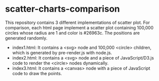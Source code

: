 # scatter-charts-comparison
This repository contains 3 different implementations of scatter plot. For comparison, each html page implement a scatter plot containing 100,000 circles whose radius are 1 and color is #26963c. The positions are generated randomly. 

- index1.html: It contains a \<svg\> node and 100,000 \<circle\> children, which is generated by pre-render.js with node.js.
- index2.html: It contains a \<svg\> node and a piece of JavaScript/D3.js code to render the \<circle\> nodes dynamically. 
- index3.html: It contains a \<canvas\> node with a piece of JavaScript code to draw the points.